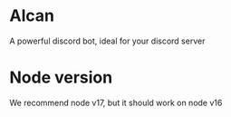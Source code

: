 # Alcan

A powerful discord bot, ideal for your discord server

# Node version
We recommend node v17, but it should work on node v16
    
